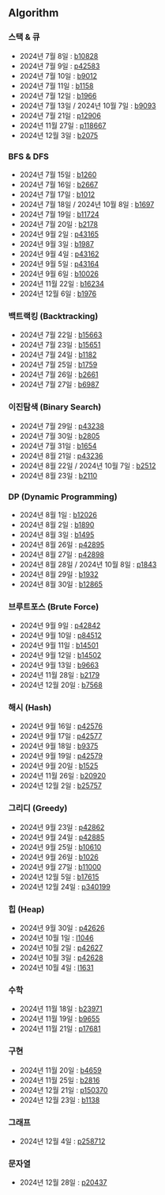 ## Algorithm

### 스택 & 큐
- 2024년 7월 8일 : [b10828](https://www.acmicpc.net/problem/10828)
- 2024년 7월 9일 : [p42583](https://school.programmers.co.kr/learn/courses/30/lessons/42583)
- 2024년 7월 10일 : [b9012](https://www.acmicpc.net/problem/9012)
- 2024년 7월 11일 : [b1158](https://www.acmicpc.net/problem/1158)
- 2024년 7월 12일 : [b1966](https://www.acmicpc.net/problem/1966)
- 2024년 7월 13일 / 2024년 10월 7일 : [b9093](https://www.acmicpc.net/problem/9093)
- 2024년 7월 21일 : [p12906](https://school.programmers.co.kr/learn/courses/30/lessons/12906)
- 2024년 11월 27일 : [p118667](https://school.programmers.co.kr/learn/courses/30/lessons/118667)
- 2024년 12월 3일 : [b2075](https://www.acmicpc.net/problem/2075)

### BFS & DFS
- 2024년 7월 15일 : [b1260](https://www.acmicpc.net/problem/1260)
- 2024년 7월 16일 : [b2667](https://www.acmicps.net/problem/2667)
- 2024년 7월 17일 : [b1012](https://www.acmicpc.net/problem/1012)
- 2024년 7월 18일 / 2024년 10월 8일 : [b1697](https://www.acmicpc.net/problem/1697)
- 2024년 7월 19일 : [b11724](https://www.acmicpc.net/problem/11724)
- 2024년 7월 20일 : [b2178](https://www.acmicpc.net/problem/2178)
- 2024년 9월 2일 : [p43165](https://school.programmers.co.kr/learn/courses/30/lessons/43165)
- 2024년 9월 3일 : [b1987](https://www.acmicpc.net/problem/1987)
- 2024년 9월 4일 : [p43162](https://school.programmers.co.kr/learn/courses/30/lessons/43162)
- 2024년 9월 5일 : [p43164](https://school.programmers.co.kr/learn/courses/30/lessons/43164)
- 2024년 9월 6일 : [b10026](https://www.acmicpc.net/problem/10026)
- 2024년 11월 22일 : [b16234](https://www.acmicpc.net/problem/16234)
- 2024년 12월 6일 : [b1976](https://www.acmicpc.net/problem/16234)

### 백트랙킹 (Backtracking)
- 2024년 7월 22일 : [b15663](https://www.acmicpc.net/problem/15663)
- 2024년 7월 23일 : [b15651](https://www.acmicpc.net/problem/15651)
- 2024년 7월 24일 : [b1182](https://www.acmicpc.net/problem/1182)
- 2024년 7월 25일 : [b1759](https://www.acmicpc.net/problem/1759)
- 2024년 7월 26일 : [b2661](https://www.acmicpc.net/problem/2661)
- 2024년 7월 27일 : [b6987](https://www.acmicpc.net/problem/6987)

### 이진탐색 (Binary Search)
- 2024년 7월 29일 : [p43238](https://school.programmers.co.kr/learn/courses/30/lessons/43238)
- 2024년 7월 30일 : [b2805](https://www.acmicpc.net/problem/2805)
- 2024년 7월 31일 : [b1654](https://www.acmicpc.net/problem/1654)
- 2024년 8월 21일 : [p43236](https://school.programmers.co.kr/learn/courses/30/lessons/43236)
- 2024년 8월 22일 / 2024년 10월 7일 : [b2512](https://www.acmicpc.net/problem/2512)
- 2024년 8월 23일 : [b2110](https://www.acmicpc.net/problem/2110)

### DP (Dynamic Programming)
- 2024년 8월 1일 : [b12026](https://www.acmicpc.net/problem/12026)
- 2024년 8월 2일 : [b1890](https://www.acmicpc.net/problem/1890)
- 2024년 8월 3일 : [b1495](https://www.acmicpc.net/problem/1495)
- 2024년 8월 26일 : [p42895](https://school.programmers.co.kr/learn/courses/30/lessons/42895)
- 2024년 8월 27일 : [p42898](https://school.programmers.co.kr/learn/courses/30/lessons/42898)
- 2024년 8월 28일 / 2024년 10월 8일 : [p1843](https://school.programmers.co.kr/learn/courses/30/lessons/1843)
- 2024년 8월 29일 : [b1932](https://www.acmicpc.net/problem/1932)
- 2024년 8월 30일 : [b12865](https://www.acmicpc.net/problem/12865)

### 브루트포스 (Brute Force)
- 2024년 9월 9일 : [p42842](https://school.programmers.co.kr/learn/courses/30/lessons/42842)
- 2024년 9월 10일 : [p84512](https://school.programmers.co.kr/learn/courses/30/lessons/84512)
- 2024년 9월 11일 : [b14501](https://www.acmicpc.net/problem/14501)
- 2024년 9월 12일 : [b14502](https://www.acmicpc.net/problem/14502)
- 2024년 9월 13일 : [b9663](https://www.acmicpc.net/problem/9663)
- 2024년 11월 28일 : [b2179](https://www.acmicpc.net/problem/2179)
- 2024년 12월 20일 : [b7568](https://www.acmicpc.net/problem/7568)

### 해시 (Hash)
- 2024년 9월 16일 : [p42576](https://school.programmers.co.kr/learn/courses/30/lessons/42576)
- 2024년 9월 17일 : [p42577](https://school.programmers.co.kr/learn/courses/30/lessons/42577)
- 2024년 9월 18일 : [b9375](https://www.acmicpc.net/problem/9375)
- 2024년 9월 19일 : [p42579](https://school.programmers.co.kr/learn/courses/30/lessons/42579)
- 2024년 9월 20일 : [b1525](https://www.acmicpc.net/problem/1525)
- 2024년 11월 26일 : [b20920](https://www.acmicpc.net/problem/20920)
- 2024년 12월 2일 : [b25757](https://www.acmicpc.net/problem/25757)

### 그리디 (Greedy)
- 2024년 9월 23일 : [p42862](https://school.programmers.co.kr/learn/courses/30/lessons/42862)
- 2024년 9월 24일 : [p42885](https://school.programmers.co.kr/learn/courses/30/lessons/42885)
- 2024년 9월 25일 : [b10610](https://www.acmicpc.net/problem/10610)
- 2024년 9월 26일 : [b1026](https://www.acmicpc.net/problem/1026)
- 2024년 9월 27일 : [b11000](https://www.acmicpc.net/problem/11000)
- 2024년 12월 5일 : [b17615](https://www.acmicpc.net/problem/17615)
- 2024년 12월 24일 : [p340199](https://school.programmers.co.kr/learn/courses/30/lessons/340199)

### 힙 (Heap)
- 2024년 9월 30일 : [p42626](https://school.programmers.co.kr/learn/courses/30/lessons/42626)
- 2024년 10월 1일 : [l1046](https://leetcode.com/problems/last-stone-weight/)
- 2024년 10월 2일 : [p42627](https://school.programmers.co.kr/learn/courses/30/lessons/42627)
- 2024년 10월 3일 : [p42628](https://school.programmers.co.kr/learn/courses/30/lessons/42628)
- 2024년 10월 4일 : [l1631](https://leetcode.com/problems/path-with-minimum-effort/)

### 수학
- 2024년 11월 18일 : [b23971](https://www.acmicpc.net/problem/23971)
- 2024년 11월 19일 : [b9655](https://www.acmicpc.net/problem/9655)
- 2024년 11월 21일 : [p17681](https://school.programmers.co.kr/learn/courses/30/lessons/17681)

### 구현
- 2024년 11월 20일 : [b4659](https://www.acmicpc.net/problem/4659)
- 2024년 11월 25일 : [b2816](https://www.acmicpc.net/problem/2816)
- 2024년 12월 21일 : [p150370](https://school.programmers.co.kr/learn/courses/30/lessons/150370)
- 2024년 12월 23일 : [b1138](https://www.acmicpc.net/problem/1138)

### 그래프
- 2024년 12월 4일 : [p258712](https://school.programmers.co.kr/learn/courses/30/lessons/258712)

### 문자열
- 2024년 12월 28일 : [p20437](https://www.acmicpc.net/problem/20437)